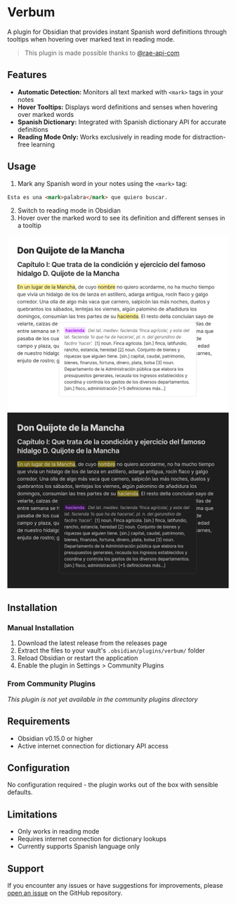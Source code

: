 # Verbum

A plugin for Obsidian that provides instant Spanish word definitions through tooltips when hovering over marked text in reading mode.

> This plugin is made possible thanks to [@rae-api-com](https://github.com/rae-api-com)

## Features

- **Automatic Detection:** Monitors all text marked with `<mark>` tags in your notes
- **Hover Tooltips:** Displays word definitions and senses when hovering over marked words
- **Spanish Dictionary:** Integrated with Spanish dictionary API for accurate definitions
- **Reading Mode Only:** Works exclusively in reading mode for distraction-free learning

## Usage

1. Mark any Spanish word in your notes using the `<mark>` tag:

```md
Esta es una <mark>palabra</mark> que quiero buscar.
```

2. Switch to reading mode in Obsidian
3. Hover over the marked word to see its definition and different senses in a tooltip

<img src="./screenshot_light.png#gh-light-mode-only" alt="Verbum plugin in action showing tooltip with word definition" width="600" />
<img src="./screenshot_dark.png#gh-dark-mode-only" alt="Verbum plugin in action showing tooltip with word definition" width="600" />

## Installation

### Manual Installation

1. Download the latest release from the releases page
2. Extract the files to your vault's `.obsidian/plugins/verbum/` folder
3. Reload Obsidian or restart the application
4. Enable the plugin in Settings > Community Plugins

### From Community Plugins

_This plugin is not yet available in the community plugins directory_

## Requirements

- Obsidian v0.15.0 or higher
- Active internet connection for dictionary API access

## Configuration

No configuration required - the plugin works out of the box with sensible defaults.

## Limitations

- Only works in reading mode
- Requires internet connection for dictionary lookups
- Currently supports Spanish language only

## Support

If you encounter any issues or have suggestions for improvements, please [open an issue](https://github.com/emrocode/verbum/issues) on the GitHub repository.
